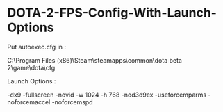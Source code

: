 # DOTA-2-FPS-Config-With-Launch-Options

Put autoexec.cfg in :

C:\Program Files (x86)\Steam\steamapps\common\dota beta 2\game\dota\cfg


Launch Options :

-dx9 -fullscreen -novid -w 1024 -h 768 -nod3d9ex -useforcemparms -noforcemaccel -noforcemspd
